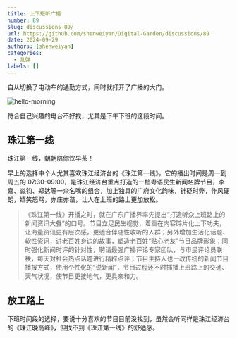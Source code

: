 ```yaml
---
title: 上下班听广播
number: 89
slug: discussions-89/
url: https://github.com/shenweiyan/Digital-Garden/discussions/89
date: 2024-09-29
authors: [shenweiyan]
categories: 
  - 乱弹
labels: []
---
```


自从切换了电动车的通勤方式，同时就打开了广播的大门。

<!-- more -->

![hello-morning](https://kg.weiyan.cc/2024/09/hello-morning.webp)

符合自己兴趣的电台不好找，尤其是下午下班的这段时间。

## 珠江第一线

珠江第一线，朝朝陪你饮早茶！

早上的选择中个人尤其喜欢珠江经济台的《珠江第一线》，它的播出时间是周一到周五的 07:30-09:00，是珠江经济台重点打造的一档粤语民生新闻名牌节目，李嘉、淼钧、郑达等一众名嘴的组合，加上独具的广府文化韵味，针砭时弊，作风硬朗，嬉笑怒骂，亦庄亦谐，让人在上班的路上更加放松。

> 《珠江第一线》开播之时，就在广东广播界率先提出“打造听众上班路上的新闻资讯大餐”的口号。节目立足民生视觉，着重在内容碎片化上下功夫，让海量资讯更有层次感，更适合伴随性收听的人群；另外增加生活化话题、软性资讯，讲老百姓身边的故事，塑造老百姓“贴心老友”节目品牌形象；同时强化新闻时评的针对性，聘请最强广播评论专家团队，与市民评论员联袂，每天对社会热点话题进行精辟点评；节目主持人也一改传统的新闻节目播报方式，使用个性化的“说新闻”，节目过程还不时插播上班路上的交通、天气状况，使节目更接地气，更具亲和力。

## 放工路上

下班时间段的选择，要说十分喜欢的节目目前没找到，虽然会听同样是珠江经济台的《珠江晚高峰》，但找不到《珠江第一线》的舒适感。


<script src="https://giscus.app/client.js"
	data-repo="shenweiyan/Digital-Garden"
	data-repo-id="R_kgDOKgxWlg"
	data-mapping="number"
	data-term="89"
	data-reactions-enabled="1"
	data-emit-metadata="0"
	data-input-position="bottom"
	data-theme="light"
	data-lang="zh-CN"
	crossorigin="anonymous"
	async>
</script>
